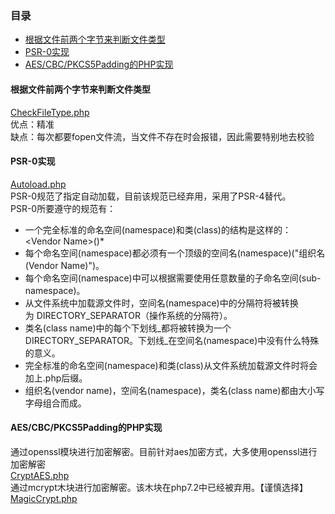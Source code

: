 
### 目录

+  [根据文件前两个字节来判断文件类型](#j1)
+  [PSR-0实现](#j2)
+  [AES/CBC/PKCS5Padding的PHP实现](#j3)  




#### <span id='j1'>根据文件前两个字节来判断文件类型</span>
[CheckFileType.php](https://github.com/suifeng412/php-lib/blob/master/file/CheckFileType.php)   
优点：精准  
缺点：每次都要fopen文件流，当文件不存在时会报错，因此需要特别地去校验

#### <span id='j2'>PSR-0实现</span>
[Autoload.php](https://github.com/suifeng412/php-lib/blob/master/psr-0/Autoload.php)   
PSR-0规范了指定自动加载，目前该规范已经弃用，采用了PSR-4替代。    
PSR-0所要遵守的规范有：
* 一个完全标准的命名空间(namespace)和类(class)的结构是这样的：\<Vendor Name>\(<Namespace>\)*<Class Name>
* 每个命名空间(namespace)都必须有一个顶级的空间名(namespace)("组织名(Vendor Name)")。
* 每个命名空间(namespace)中可以根据需要使用任意数量的子命名空间(sub-namespace)。
* 从文件系统中加载源文件时，空间名(namespace)中的分隔符将被转换为 DIRECTORY_SEPARATOR（操作系统的分隔符）。
* 类名(class name)中的每个下划线_都将被转换为一个DIRECTORY_SEPARATOR。下划线_在空间名(namespace)中没有什么特殊的意义。
* 完全标准的命名空间(namespace)和类(class)从文件系统加载源文件时将会加上.php后缀。
* 组织名(vendor name)，空间名(namespace)，类名(class name)都由大小写字母组合而成。

#### <span id='j3'>AES/CBC/PKCS5Padding的PHP实现</span>
通过openssl模块进行加密解密。目前针对aes加密方式，大多使用openssl进行加密解密  
[CryptAES.php](https://github.com/suifeng412/php-lib/blob/master/aes/CryptAES.php)  
通过mcrypt木块进行加密解密。该木块在php7.2中已经被弃用。【谨慎选择】      
[MagicCrypt.php](https://github.com/suifeng412/php-lib/blob/master/aes/MagicCrypt.php) 





